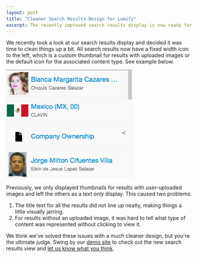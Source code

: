 ```yaml
---
layout: post
title: "Cleaner Search Results Design for Lumify"
excerpt: The recently improved search results display is now ready for you to kick the tires. Read on to hear about what we've changed.
---
```

We recently took a look at our search results display and decided it was time
to clean things up a bit. All search results now have a fixed width icon to the
left, which is a custom thumbnail for results with uploaded images or the default
icon for the associated content type. See example below.

![Lumify Search Results](/assets/2014-07-07-cleaner-search-results-design/lumify-search-results.png)

Previously, we only displayed thumbnails for results with user-uploaded images
and left the others as a text only display. This caused two problems:

1. The title text for all the results did not line up neatly, making things
a little visually jarring.
1. For results without an uploaded image, it was hard to tell what type of
content was represented without clicking to view it.

We think we've solved these issues with a much cleaner design, but you're the
ultimate judge. Swing by our [demo site](/try.html) to check out the new search results
view and [let us know what you think](https://groups.google.com/d/forum/lumify).
